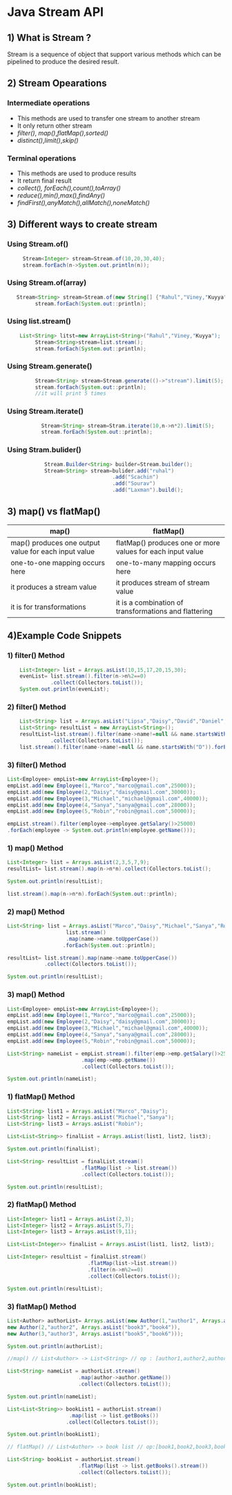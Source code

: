 # Java Stream API 
## 1) What is Stream ?
Stream is a sequence of object that support various methods which can be pipelined to produce 
the desired result.
## 2) Stream Opearations
### Intermediate operations
 - This methods are used to transfer one stream  to    another stream
 -  It only return other stream
 -  *filter()*, *map()*,*flatMap()*,*sorted()*
 - *distinct()*,*limit()*,*skip()*
 
### Terminal operations
 - This methods  are used to produce results 
 - It return final result
 - *collect(), forEach(),count(),toArray()*
 - *reduce(),min(),max(),findAny()*
 - *findFirst(),anyMatch(),allMatch(),noneMatch()*
 
## 3) Different ways to create stream
### Using Stream.of()
```java
     Stream<Integer> stream=Stream.of(10,20,30,40);
     stream.forEach(n->System.out.println(n));
````
### Using Stream.of(array)
```java
   Stream<String> stream=Stream.of(new String[] {"Rahul","Viney,"Kuyya"}
		 stream.forEach(System.out::println);
````
### Using list.stream()
```java
    List<String> litst=new ArrayList<String>("Rahul","Viney,"Kuyya");
		 Stream<String>stream=list.stream();
		 stream.forEach(System.out::println);		 
```		 
### Using Stream.generate()
```java
         Stream<String> stream=Stream.generate(()->"stream").limit(5);
		 stream.forEach(System.out::println);
         //it will print 5 times
````		 
### Using Stream.iterate()
```java
           Stream<String> stream=Stram.iterate(10,n->n*2).limit(5);	
		   stream.forEach(System.out::println);
```  
### Using Stram.bulider()
```java
            Stream.Builder<String> builder=Stream.builder();
			Stream<String> stream=bulider.add("ruhal")
			                      .add("Scachin")
								  .add("Sourav")
								  .add("Laxman").build();
``` 
 
## 3) map()  vs  flatMap()	
| map() |  flatMap()	 |
|--|--|
| map() produces one output value for each input value |flatMap() produces one or more values for each input value  |
|one-to-one mapping occurs here  | one-to-many mapping occurs here  |
| it produces a stream value |it produces stream of stream value	  |
| it is for transformations |it is a combination of transformations 	and flattering |

## 4)Example Code Snippets

### 1) filter() Method
```java
    List<Integer> list = Arrays.asList(10,15,17,20,15,30);
    evenList= list.stream().filter(n->n%2==0)
              .collect(Collectors.toList());
    System.out.println(evenList);
 ```

### 2) filter() Method
```java
    List<String> list = Arrays.asList("Lipsa","Daisy","David","Daniel",null,"Sanya",null); 
    List<String> resultList = new ArrayList<String>();    
    resultList=list.stream().filter(name->name!=null && name.startsWith("D"))
              .collect(Collectors.toList());
    list.stream().filter(name->name!=null && name.startsWith("D")).forEach(System.out::println);
 ```
 
 ### 3) filter() Method
```java
List<Employee> empList=new ArrayList<Employee>();
empList.add(new Employee(1,"Marco","marco@gmail.com",25000));
empList.add(new Employee(2,"Daisy","daisy@gmail.com",30000));
empList.add(new Employee(3,"Michael","michael@gmail.com",40000));
empList.add(new Employee(4,"Sanya","sanya@gmail.com",28000));
empList.add(new Employee(5,"Robin","robin@gmail.com",50000));

empList.stream().filter(employee->employee.getSalary()>25000)
.forEach(employee -> System.out.println(employee.getName()));
```
### 1) map() Method
```java
List<Integer> list = Arrays.asList(2,3,5,7,9);
resultList= list.stream().map(n->n*n).collect(Collectors.toList();

System.out.println(resultList);

list.stream().map(n->n*n).forEach(System.out::println);
```
### 2) map() Method
```java
List<String> list = Arrays.asList("Marco","Daisy","Michael","Sanya","Robin");
                   list.stream()
                   .map(name->name.toUpperCase())
                  .forEach(System.out::println);

resultList= list.stream().map(name->name.toUpperCase())
            .collect(Collectors.toList());

System.out.println(resultList);
```

### 3) map() Method
```java
List<Employee> empList=new ArrayList<Employee>();
empList.add(new Employee(1,"Marco","marco@gmail.com",25000));
empList.add(new Employee(2,"Daisy","daisy@gmail.com",30000));
empList.add(new Employee(3,"Michael","michael@gmail.com",40000));
empList.add(new Employee(4,"Sanya","sanya@gmail.com",28000));
empList.add(new Employee(5,"Robin","robin@gmail.com",50000));

List<String> nameList = empList.stream().filter(emp->emp.getSalary()>25000)
                        .map(emp->emp.getName())
                        .collect(Collectors.toList());

System.out.println(nameList);
```
### 1) flatMap() Method
```java
List<String> list1 = Arrays.asList("Marco","Daisy");
List<String> list2 = Arrays.asList("Michael","Sanya");
List<String> list3 = Arrays.asList("Robin");

List<List<String>> finalList = Arrays.asList(list1, list2, list3);

System.out.println(finalList);

List<String> resultList = finalList.stream()
                        .flatMap(list -> list.stream())
                        .collect(Collectors.toList());

System.out.println(resultList);
```

### 2) flatMap() Method
```java
List<Integer> list1 = Arrays.asList(2,3);
List<Integer> list2 = Arrays.asList(5,7);
List<Integer> list3 = Arrays.asList(9,11);

List<List<Integer>> finalList = Arrays.asList(list1, list2, list3);

List<Integer> resultList = finalList.stream()
                          .flatMap(list->list.stream())
                          .filter(n->n%2==0)
                          .collect(Collectors.toList());

System.out.println(resultList);
```
### 3) flatMap() Method
```java
List<Author> authorList= Arrays.asList(new Author(1,"author1", Arrays.asList("book1","book2")),
new Author(2,"author2", Arrays.asList("book3","book4")),
new Author(3,"author3", Arrays.asList("book5","book6")));

System.out.println(authorList);

//map() // List<Author> -> List<String> // op : [author1,author2,author3]

List<String> nameList = authorList.stream()
                       .map(author->author.getName())
                       .collect(Collectors.toList());

System.out.println(nameList);

List<List<String>> bookList1 = authorList.stream()
                    .map(list -> list.getBooks())
                   .collect(Collectors.toList());

System.out.println(bookList1);

// flatMap() // List<Author> -> book list // op:[book1,book2,book3,book4,book5,book6]

List<String> bookList = authorList.stream()
                       .flatMap(list -> list.getBooks().stream())
                       .collect(Collectors.toList());

System.out.println(bookList);
```

